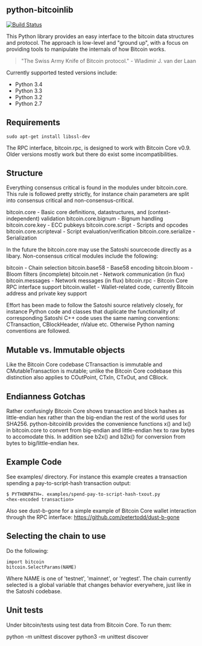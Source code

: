 python-bitcoinlib
-----------------
[![Build Status](https://travis-ci.org/icook/python-bitcoinlib.svg?branch=master)](https://travis-ci.org/icook/python-bitcoinlib)

This Python library provides an easy interface to the bitcoin data
structures and protocol. The approach is low-level and "ground up", with a
focus on providing tools to manipulate the internals of how Bitcoin works.

> "The Swiss Army Knife of Bitcoin protocol." - Wladimir J. van der Laan

Currently supported tested versions include:

* Python 3.4
* Python 3.3
* Python 3.2
* Python 2.7

Requirements
------------

    sudo apt-get install libssl-dev

The RPC interface, bitcoin.rpc, is designed to work with Bitcoin Core v0.9.
Older versions mostly work but there do exist some incompatibilities.


Structure
---------

Everything consensus critical is found in the modules under bitcoin.core. This
rule is followed pretty strictly, for instance chain parameters are split into
consensus critical and non-consensus-critical.

bitcoin.core            - Basic core definitions, datastructures, and
                          (context-independent) validation
bitcoin.core.bignum     - Bignum handling
bitcoin.core.key        - ECC pubkeys
bitcoin.core.script     - Scripts and opcodes
bitcoin.core.scripteval - Script evaluation/verification
bitcoin.core.serialize  - Serialization

In the future the bitcoin.core may use the Satoshi sourcecode directly as a
libary. Non-consensus critical modules include the following:

bitcoin            - Chain selection
bitcoin.base58     - Base58 encoding
bitcoin.bloom      - Bloom filters (incomplete)
bitcoin.net        - Network communication (in flux)
bitcoin.messages   - Network messages (in flux)
bitcoin.rpc        - Bitcoin Core RPC interface support
bitcoin.wallet     - Wallet-related code, currently Bitcoin address and private
                     key support

Effort has been made to follow the Satoshi source relatively closely, for
instance Python code and classes that duplicate the functionality of
corresponding Satoshi C++ code uses the same naming conventions: CTransaction,
CBlockHeader, nValue etc. Otherwise Python naming conventions are followed.


Mutable vs. Immutable objects
-----------------------------

Like the Bitcoin Core codebase CTransaction is immutable and
CMutableTransaction is mutable; unlike the Bitcoin Core codebase this
distinction also applies to COutPoint, CTxIn, CTxOut, and CBlock.


Endianness Gotchas
------------------

Rather confusingly Bitcoin Core shows transaction and block hashes as
little-endian hex rather than the big-endian the rest of the world uses for
SHA256. python-bitcoinlib provides the convenience functions x() and lx() in
bitcoin.core to convert from big-endian and little-endian hex to raw bytes to
accomodate this. In addition see b2x() and b2lx() for conversion from bytes to
big/little-endian hex.


Example Code
------------

See examples/ directory. For instance this example creates a transaction
spending a pay-to-script-hash transaction output:

    $ PYTHONPATH=. examples/spend-pay-to-script-hash-txout.py
    <hex-encoded transaction>

Also see dust-b-gone for a simple example of Bitcoin Core wallet interaction
through the RPC interface: https://github.com/petertodd/dust-b-gone


Selecting the chain to use
--------------------------

Do the following:

    import bitcoin
    bitcoin.SelectParams(NAME)

Where NAME is one of 'testnet', 'mainnet', or 'regtest'. The chain currently
selected is a global variable that changes behavior everywhere, just like in
the Satoshi codebase.


Unit tests
----------

Under bitcoin/tests using test data from Bitcoin Core. To run them:

python -m unittest discover
python3 -m unittest discover
